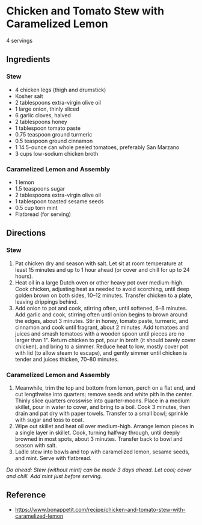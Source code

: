 # Chicken and Tomato Stew with Caramelized Lemon

4 servings

## Ingredients

### Stew

* 4 chicken legs (thigh and drumstick)
* Kosher salt
* 2 tablespoons extra-virgin olive oil
* 1 large onion, thinly sliced
* 6 garlic cloves, halved
* 2 tablespoons honey
* 1 tablespoon tomato paste
* 0.75 teaspoon ground turmeric
* 0.5 teaspoon ground cinnamon
* 1 14.5-ounce can whole peeled tomatoes, preferably San Marzano
* 3 cups low-sodium chicken broth

### Caramelized Lemon and Assembly

* 1 lemon
* 1.5 teaspoons sugar
* 2 tablespoons extra-virgin olive oil
* 1 tablespoon toasted sesame seeds
* 0.5 cup torn mint
* Flatbread (for serving)

## Directions

### Stew

1. Pat chicken dry and season with salt. Let sit at room temperature at least 15 minutes and up to 1 hour ahead (or cover and chill for up to 24 hours).
2. Heat oil in a large Dutch oven or other heavy pot over medium-high. Cook chicken, adjusting heat as needed to avoid scorching, until deep golden brown on both sides, 10–12 minutes. Transfer chicken to a plate, leaving drippings behind.
3. Add onion to pot and cook, stirring often, until softened, 6–8 minutes. Add garlic and cook, stirring often until onion begins to brown around the edges, about 3 minutes. Stir in honey, tomato paste, turmeric, and cinnamon and cook until fragrant, about 2 minutes. Add tomatoes and juices and smash tomatoes with a wooden spoon until pieces are no larger than 1". Return chicken to pot, pour in broth (it should barely cover chicken), and bring to a simmer. Reduce heat to low, mostly cover pot with lid (to allow steam to escape), and gently simmer until chicken is tender and juices thicken, 70–80 minutes.

### Caramelized Lemon and Assembly

1. Meanwhile, trim the top and bottom from lemon, perch on a flat end, and cut lengthwise into quarters; remove seeds and white pith in the center. Thinly slice quarters crosswise into quarter-moons. Place in a medium skillet, pour in water to cover, and bring to a boil. Cook 3 minutes, then drain and pat dry with paper towels. Transfer to a small bowl; sprinkle with sugar and toss to coat.
2. Wipe out skillet and heat oil over medium-high. Arrange lemon pieces in a single layer in skillet. Cook, turning halfway through, until deeply browned in most spots, about 3 minutes. Transfer back to bowl and season with salt.
3. Ladle stew into bowls and top with caramelized lemon, sesame seeds, and mint. Serve with flatbread.

*Do ahead: Stew (without mint) can be made 3 days ahead. Let cool; cover and chill. Add mint just before serving.*

## Reference

* <https://www.bonappetit.com/recipe/chicken-and-tomato-stew-with-caramelized-lemon>
